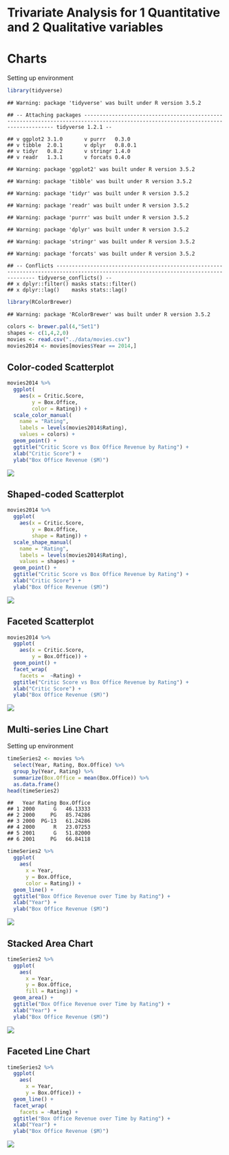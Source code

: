 Trivariate Analysis for 1 Quantitative and 2 Qualitative variables
================

Charts
======

Setting up environment

``` r
library(tidyverse)
```

    ## Warning: package 'tidyverse' was built under R version 3.5.2

    ## -- Attaching packages ---------------------------------------------------------------------------------------------------------------------------------- tidyverse 1.2.1 --

    ## v ggplot2 3.1.0       v purrr   0.3.0  
    ## v tibble  2.0.1       v dplyr   0.8.0.1
    ## v tidyr   0.8.2       v stringr 1.4.0  
    ## v readr   1.3.1       v forcats 0.4.0

    ## Warning: package 'ggplot2' was built under R version 3.5.2

    ## Warning: package 'tibble' was built under R version 3.5.2

    ## Warning: package 'tidyr' was built under R version 3.5.2

    ## Warning: package 'readr' was built under R version 3.5.2

    ## Warning: package 'purrr' was built under R version 3.5.2

    ## Warning: package 'dplyr' was built under R version 3.5.2

    ## Warning: package 'stringr' was built under R version 3.5.2

    ## Warning: package 'forcats' was built under R version 3.5.2

    ## -- Conflicts ------------------------------------------------------------------------------------------------------------------------------------- tidyverse_conflicts() --
    ## x dplyr::filter() masks stats::filter()
    ## x dplyr::lag()    masks stats::lag()

``` r
library(RColorBrewer)
```

    ## Warning: package 'RColorBrewer' was built under R version 3.5.2

``` r
colors <- brewer.pal(4,"Set1")
shapes <- c(1,4,2,0)
movies <- read.csv("../data/movies.csv")
movies2014 <- movies[movies$Year == 2014,]
```

Color-coded Scatterplot
-----------------------

``` r
movies2014 %>%
  ggplot(
    aes(x = Critic.Score, 
        y = Box.Office,
        color = Rating)) +
  scale_color_manual(
    name = "Rating",
    labels = levels(movies2014$Rating),
    values = colors) +
  geom_point() +
  ggtitle("Critic Score vs Box Office Revenue by Rating") +
  xlab("Critic Score") +
  ylab("Box Office Revenue ($M)")
```

![](04-GGPlot_files/figure-markdown_github/unnamed-chunk-2-1.png)

Shaped-coded Scatterplot
------------------------

``` r
movies2014 %>%
  ggplot(
    aes(x = Critic.Score, 
        y = Box.Office,
        shape = Rating)) +
  scale_shape_manual(
    name = "Rating",
    labels = levels(movies2014$Rating),
    values = shapes) +
  geom_point() +
  ggtitle("Critic Score vs Box Office Revenue by Rating") +
  xlab("Critic Score") +
  ylab("Box Office Revenue ($M)")
```

![](04-GGPlot_files/figure-markdown_github/unnamed-chunk-3-1.png)

Faceted Scatterplot
-------------------

``` r
movies2014 %>%
  ggplot(
    aes(x = Critic.Score, 
        y = Box.Office)) +
  geom_point() +
  facet_wrap(
    facets =  ~Rating) +
  ggtitle("Critic Score vs Box Office Revenue by Rating") +
  xlab("Critic Score") +
  ylab("Box Office Revenue ($M)")
```

![](04-GGPlot_files/figure-markdown_github/unnamed-chunk-4-1.png)

Multi-series Line Chart
-----------------------

Setting up environment

``` r
timeSeries2 <- movies %>%
  select(Year, Rating, Box.Office) %>%
  group_by(Year, Rating) %>%
  summarize(Box.Office = mean(Box.Office)) %>%
  as.data.frame()
head(timeSeries2)
```

    ##   Year Rating Box.Office
    ## 1 2000      G   46.13333
    ## 2 2000     PG   85.74286
    ## 3 2000  PG-13   61.24286
    ## 4 2000      R   23.07253
    ## 5 2001      G   51.82000
    ## 6 2001     PG   66.84118

``` r
timeSeries2 %>%
  ggplot(
    aes(
      x = Year,
      y = Box.Office,
      color = Rating)) +
  geom_line() +
  ggtitle("Box Office Revenue over Time by Rating") +
  xlab("Year") +
  ylab("Box Office Revenue ($M)")
```

![](04-GGPlot_files/figure-markdown_github/unnamed-chunk-6-1.png)

Stacked Area Chart
------------------

``` r
timeSeries2 %>%
  ggplot(
    aes(
      x = Year,
      y = Box.Office,
      fill = Rating)) +
  geom_area() +
  ggtitle("Box Office Revenue over Time by Rating") +
  xlab("Year") +
  ylab("Box Office Revenue ($M)")
```

![](04-GGPlot_files/figure-markdown_github/unnamed-chunk-7-1.png)

Faceted Line Chart
------------------

``` r
timeSeries2 %>%
  ggplot(
    aes(
      x = Year,
      y = Box.Office)) +
  geom_line() +
  facet_wrap(
    facets = ~Rating) +
  ggtitle("Box Office Revenue over Time by Rating") +
  xlab("Year") +
  ylab("Box Office Revenue ($M)")
```

![](04-GGPlot_files/figure-markdown_github/unnamed-chunk-8-1.png)

